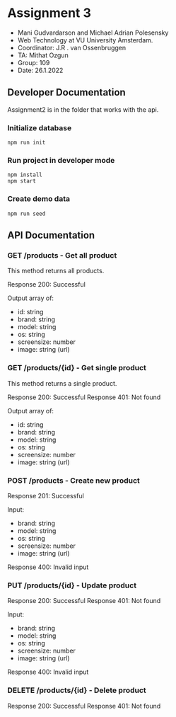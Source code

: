 # Assignment 3
- Mani Gudvardarson and Michael Adrian Polesensky
- Web Technology at VU University Amsterdam.
- Coordinator: J.R . van Ossenbruggen
- TA: Mithat Ozgun
- Group: 109
- Date: 26.1.2022
## Developer Documentation
Assignment2 is in the folder that works with the api.
### Initialize database
```
npm run init
```

### Run project in developer mode
```
npm install
npm start
```

### Create demo data
```
npm run seed
```


## API Documentation
### GET /products - Get all product
This method returns all products.

Response 200: Successful

Output array of:
 - id: string
 - brand: string
 - model: string
 - os: string
 - screensize: number
 - image: string (url)


### GET /products/{id} - Get single product
This method returns a single product.

Response 200: Successful
Response 401: Not found

Output array of:
 - id: string
 - brand: string
 - model: string
 - os: string
 - screensize: number
 - image: string (url)

### POST /products - Create new product
Response 201: Successful

Input:
 - brand: string
 - model: string
 - os: string
 - screensize: number
 - image: string (url)

Response 400: Invalid input

### PUT /products/{id} - Update product
Response 200: Successful
Response 401: Not found

Input:
 - brand: string
 - model: string
 - os: string
 - screensize: number
 - image: string (url)

Response 400: Invalid input

### DELETE /products/{id} - Delete product
Response 200: Successful
Response 401: Not found